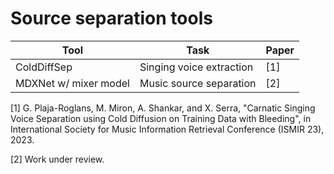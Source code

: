 # Source separation tools

| **Tool**                  | **Task**                         | **Paper** |
|---------------------------|----------------------------------|-----------|
| ColdDiffSep               | Singing voice extraction         | [1]       |
| MDXNet w/ mixer model     | Music source separation          | [2]       |


[1] G. Plaja-Roglans, M. Miron, A. Shankar, and X. Serra, "Carnatic Singing Voice Separation using Cold Diffusion on Training Data with Bleeding", in International Society for Music Information Retrieval Conference (ISMIR 23), 2023. 

[2] Work under review.